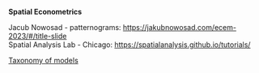 **Spatial Econometrics**

Jacub Nowosad - patternograms: https://jakubnowosad.com/ecem-2023/#/title-slide    
Spatial Analysis Lab - Chicago: https://spatialanalysis.github.io/tutorials/

[Taxonomy of models](https://gistbok.ucgis.org/bok-topics/spatial-autoregressive-models)
